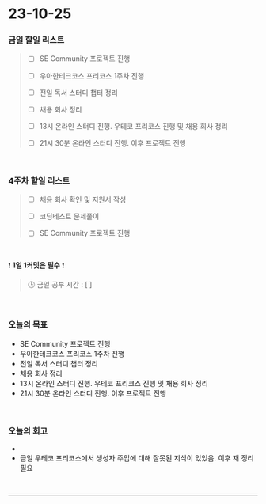 # 23-10-25
### 금일 할일 리스트
> - [ ]  SE Community 프로젝트 진행
>
> - [ ]  우아한테크코스 프리코스 1주차 진행
>
> - [ ]  전일 독서 스터디 챕터 정리
>
> - [ ]  채용 회사 정리
>
> - [ ]  13시 온라인 스터디 진행. 우테코 프리코스 진행 및 채용 회사 정리
>
> - [ ]  21시 30분 온라인 스터디 진행. 이후 프로젝트 진행



<br/>

### 4주차 할일 리스트  
> - [ ]  채용 회사 확인 및 지원서 작성
>
> - [ ]  코딩테스트 문제풀이
>
> - [ ]  SE Community 프로젝트 진행

<br/>

❗ **1일 1커밋은 필수** ❗
> 🕒 금일 공부 시간 : [ ]
  
<br/>

### 오늘의 목표
- SE Community 프로젝트 진행
- 우아한테크코스 프리코스 1주차 진행
- 전일 독서 스터디 챕터 정리
- 채용 회사 정리
- 13시 온라인 스터디 진행. 우테코 프리코스 진행 및 채용 회사 정리
- 21시 30분 온라인 스터디 진행. 이후 프로젝트 진행


<br>

### 오늘의 회고
- 
- 금일 우테코 프리코스에서 생성자 주입에 대해 잘못된 지식이 있었음. 이후 재 정리 필요


<br/>

------------  
